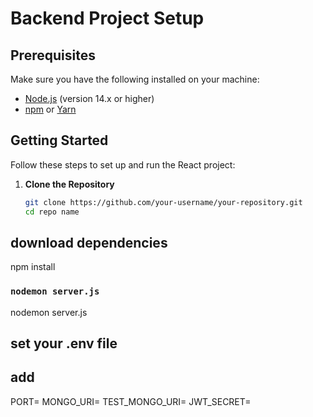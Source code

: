 # Backend Project Setup

## Prerequisites

Make sure you have the following installed on your machine:

- [Node.js](https://nodejs.org/) (version 14.x or higher)
- [npm](https://www.npmjs.com/) or [Yarn](https://yarnpkg.com/)

## Getting Started

Follow these steps to set up and run the React project:

1. **Clone the Repository**

   ```bash
   git clone https://github.com/your-username/your-repository.git
   cd repo name
   ```

## download dependencies

npm install

### `nodemon server.js`
nodemon server.js

## set your .env file 
## add
PORT=
MONGO_URI=
TEST_MONGO_URI=
JWT_SECRET=

